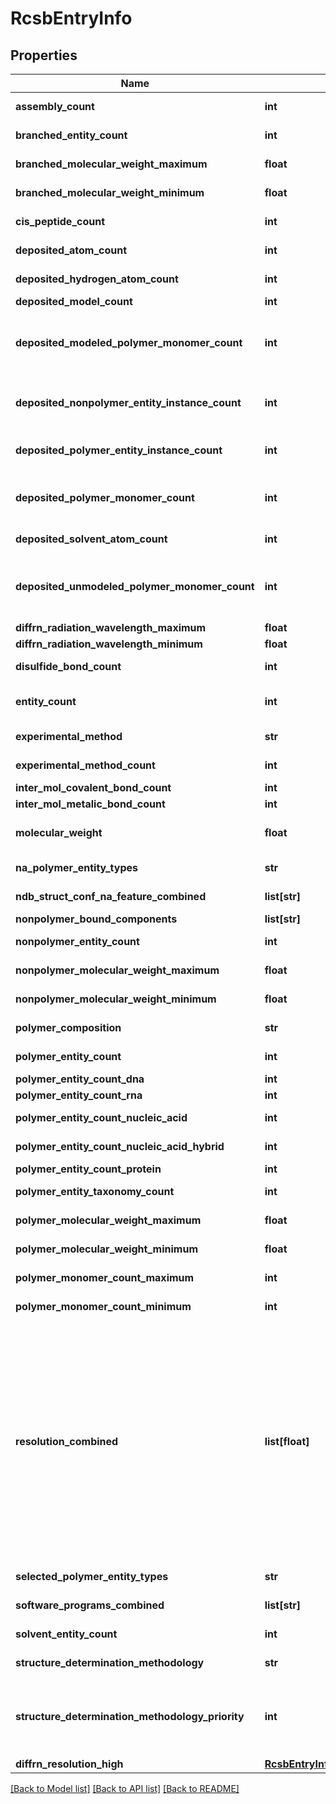 # RcsbEntryInfo

## Properties
Name | Type | Description | Notes
------------ | ------------- | ------------- | -------------
**assembly_count** | **int** | The number of assemblies defined for this entry including the deposited assembly. | [optional] 
**branched_entity_count** | **int** | The number of distinct branched entities in the structure entry. | [optional] 
**branched_molecular_weight_maximum** | **float** | The maximum molecular mass (KDa) of a branched entity in the deposited structure entry. | [optional] 
**branched_molecular_weight_minimum** | **float** | The minimum molecular mass (KDa) of a branched entity in the deposited structure entry. | [optional] 
**cis_peptide_count** | **int** | The number of cis-peptide linkages per deposited structure model. | [optional] 
**deposited_atom_count** | **int** | The number of heavy atom coordinates records per deposited structure model. | [optional] 
**deposited_hydrogen_atom_count** | **int** | The number of hydrogen atom coordinates records per deposited structure model. | [optional] 
**deposited_model_count** | **int** | The number of model structures deposited. | [optional] 
**deposited_modeled_polymer_monomer_count** | **int** | The number of modeled polymer monomers in the deposited coordinate data.  This is the total count of monomers with reported coordinate data for all polymer  entity instances in the deposited coordinate data. | [optional] 
**deposited_nonpolymer_entity_instance_count** | **int** | The number of non-polymer instances in the deposited data set.  This is the total count of non-polymer entity instances reported  per deposited structure model. | [optional] 
**deposited_polymer_entity_instance_count** | **int** | The number of polymer instances in the deposited data set.  This is the total count of polymer entity instances reported  per deposited structure model. | [optional] 
**deposited_polymer_monomer_count** | **int** | The number of polymer monomers in sample entity instances in the deposited data set.  This is the total count of monomers for all polymer entity instances reported  per deposited structure model. | [optional] 
**deposited_solvent_atom_count** | **int** | The number of heavy solvent atom coordinates records per deposited structure model. | [optional] 
**deposited_unmodeled_polymer_monomer_count** | **int** | The number of unmodeled polymer monomers in the deposited coordinate data. This is  the total count of monomers with unreported coordinate data for all polymer  entity instances per deposited structure model. | [optional] 
**diffrn_radiation_wavelength_maximum** | **float** | The maximum radiation wavelength in angstroms. | [optional] 
**diffrn_radiation_wavelength_minimum** | **float** | The minimum radiation wavelength in angstroms. | [optional] 
**disulfide_bond_count** | **int** | The number of disulfide bonds per deposited structure model. | [optional] 
**entity_count** | **int** | The number of distinct polymer, non-polymer, branched molecular, and solvent entities per deposited structure model. | [optional] 
**experimental_method** | **str** | The category of experimental method(s) used to determine the structure entry. | [optional] 
**experimental_method_count** | **int** | The number of experimental methods contributing data to the structure determination. | [optional] 
**inter_mol_covalent_bond_count** | **int** | The number of intermolecular covalent bonds. | [optional] 
**inter_mol_metalic_bond_count** | **int** | The number of intermolecular metalic bonds. | [optional] 
**molecular_weight** | **float** | The molecular mass (KDa) of polymer and non-polymer entities (exclusive of solvent) in the deposited structure entry. | [optional] 
**na_polymer_entity_types** | **str** | Nucleic acid polymer entity type categories describing the entry. | [optional] 
**ndb_struct_conf_na_feature_combined** | **list[str]** | This data item identifies secondary structure  features of nucleic acids in the entry. | [optional] 
**nonpolymer_bound_components** | **list[str]** | Bound nonpolymer components in this entry. | [optional] 
**nonpolymer_entity_count** | **int** | The number of distinct non-polymer entities in the structure entry exclusive of solvent. | [optional] 
**nonpolymer_molecular_weight_maximum** | **float** | The maximum molecular mass (KDa) of a non-polymer entity in the deposited structure entry. | [optional] 
**nonpolymer_molecular_weight_minimum** | **float** | The minimum molecular mass (KDa) of a non-polymer entity in the deposited structure entry. | [optional] 
**polymer_composition** | **str** | Categories describing the polymer entity composition for the entry. | [optional] 
**polymer_entity_count** | **int** | The number of distinct polymer entities in the structure entry. | [optional] 
**polymer_entity_count_dna** | **int** | The number of distinct DNA polymer entities. | [optional] 
**polymer_entity_count_rna** | **int** | The number of distinct RNA polymer entities. | [optional] 
**polymer_entity_count_nucleic_acid** | **int** | The number of distinct nucleic acid polymer entities (DNA or RNA). | [optional] 
**polymer_entity_count_nucleic_acid_hybrid** | **int** | The number of distinct hybrid nucleic acid polymer entities. | [optional] 
**polymer_entity_count_protein** | **int** | The number of distinct protein polymer entities. | [optional] 
**polymer_entity_taxonomy_count** | **int** | The number of distinct taxonomies represented among the polymer entities in the entry. | [optional] 
**polymer_molecular_weight_maximum** | **float** | The maximum molecular mass (KDa) of a polymer entity in the deposited structure entry. | [optional] 
**polymer_molecular_weight_minimum** | **float** | The minimum molecular mass (KDa) of a polymer entity in the deposited structure entry. | [optional] 
**polymer_monomer_count_maximum** | **int** | The maximum monomer count of a polymer entity per deposited structure model. | [optional] 
**polymer_monomer_count_minimum** | **int** | The minimum monomer count of a polymer entity per deposited structure model. | [optional] 
**resolution_combined** | **list[float]** | Combined estimates of experimental resolution contributing to the refined structural model.  Resolution reported in \&quot;refine.ls_d_res_high\&quot; is used for X-RAY DIFFRACTION, FIBER DIFFRACTION,   POWDER DIFFRACTION, ELECTRON CRYSTALLOGRAPHY, and NEUTRON DIFFRACTION as identified in  \&quot;refine.pdbx_refine_id\&quot;.   Resolution reported in \&quot;em_3d_reconstruction.resolution\&quot; is used for ELECTRON MICROSCOPY.   The best value corresponding to \&quot;em_3d_reconstruction.resolution_method\&quot; &#x3D;&#x3D; \&quot;FSC 0.143 CUT-OFF\&quot;   is used, if available. If not, the best \&quot;em_3d_reconstruction.resolution\&quot; value is used.   For structures that are not obtained from diffraction-based methods, the resolution values in   \&quot;refine.ls_d_res_high\&quot; are ignored.  Multiple values are reported only if multiple methods are used in the structure determination. | [optional] 
**selected_polymer_entity_types** | **str** | Selected polymer entity type categories describing the entry. | [optional] 
**software_programs_combined** | **list[str]** | Combined list of software programs names reported in connection with the production of this entry. | [optional] 
**solvent_entity_count** | **int** | The number of distinct solvent entities per deposited structure model. | [optional] 
**structure_determination_methodology** | **str** | Indicates if the structure was determined using experimental or computational methods. | 
**structure_determination_methodology_priority** | **int** | Indicates the priority of the value in _rcsb_entry_info.structure_determination_methodology.  The lower the number the higher the priority.  Priority values for \&quot;experimental\&quot; structures is currently set to 10 and  the values for \&quot;computational\&quot; structures is set to 100. | [optional] 
**diffrn_resolution_high** | [**RcsbEntryInfoDiffrnResolutionHigh**](RcsbEntryInfoDiffrnResolutionHigh.md) |  | [optional] 

[[Back to Model list]](../README.md#documentation-for-models) [[Back to API list]](../README.md#documentation-for-api-endpoints) [[Back to README]](../README.md)

